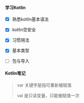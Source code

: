 #### 学习Kotlin

- [x] 熟悉kotlin基本语法
- [x] kotlin空安全
- [x] 习惯用法
- [x] 基本类型
- [ ] 包与导入



#### Kotlin笔记

> var 关键字是指可重新被赋值
>
> val 是只读变量，只能被赋值一次

